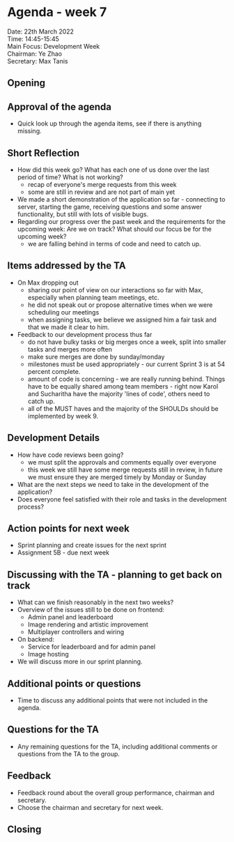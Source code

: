 # Agenda - week 7

Date: 		    22th March 2022\
Time: 		    14:45-15:45\
Main Focus:		Development Week\
Chairman: 		Ye Zhao\
Secretary:		Max Tanis

## Opening

## Approval of the agenda
- Quick look up through the agenda items, see if there is anything missing.

## Short Reflection
- How did this week go? What has each one of us done over the last period of time? What is not working?
    - recap of everyone's merge requests from this week 
    - some are still in review and are not part of main yet
- We made a short demonstration of the application so far - connecting to server, starting the game, receiving questions and some answer functionality, but still with lots of visible bugs.
- Regarding our progress over the past week and the requirements for the upcoming week: Are we on track? What should our focus be for the upcoming week?
    - we are falling behind in terms of code and need to catch up. 

## Items addressed by the TA
- On Max dropping out 
    - sharing our point of view on our interactions so far with Max, especially when planning team meetings, etc.
    - he did not speak out or propose alternative times when we were scheduling our meetings 
    - when assigning tasks, we believe we assigned him a fair task and that we made it clear to him. 
- Feedback to our development process thus far
    - do not have bulky tasks or big merges once a week, split into smaller tasks and merges more often 
    - make sure merges are done by sunday/monday
    - milestones must be used appropriately - our current Sprint 3 is at 54 percent complete. 
    - amount of code is concerning - we are really running behind. Things have to be equally shared among team members - right now Karol and Sucharitha have the majority 'lines of code', others need to catch up.
    - all of the MUST haves and the majority of the SHOULDs should be implemented by week 9.

## Development Details
- How have code reviews been going?
    - we must split the approvals and comments equally over everyone
    - this week we still have some merge requests still in review, in future we must ensure they are merged timely by Monday or Sunday
- What are the next steps we need to take in the development of the application?
- Does everyone feel satisfied with their role and tasks in the development process?

## Action points for next week
- Sprint planning and create issues for the next sprint
- Assignment 5B - due next week

## Discussing with the TA - planning to get back on track 
- What can we finish reasonably in the next two weeks?
- Overview of the issues still to be done on frontend:
    - Admin panel and leaderboard
    - Image rendering and artistic improvement
    - Multiplayer controllers and wiring
- On backend:
    - Service for leaderboard and for admin panel
    - Image hosting
- We will discuss more in our sprint planning. 

## Additional points or questions
- Time to discuss any additional points that were not included in the agenda.

## Questions for the TA
- Any remaining questions for the TA, including additional comments or questions from the TA to the group.

## Feedback
- Feedback round about the overall group performance, chairman and secretary.
- Choose the chairman and secretary for next week.

## Closing
